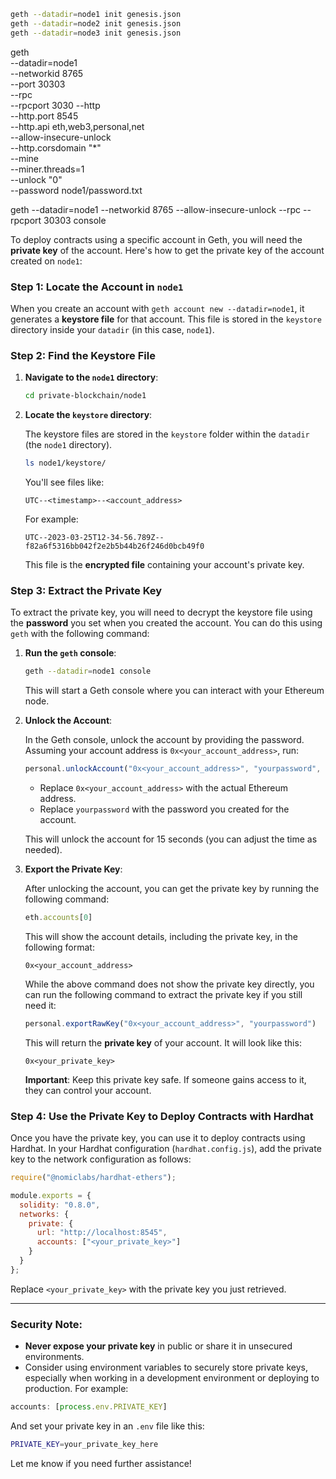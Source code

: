 ```bash
geth --datadir=node1 init genesis.json
geth --datadir=node2 init genesis.json
geth --datadir=node3 init genesis.json
```


geth \
    --datadir=node1 \
    --networkid 8765 \
    --port 30303 \
    --rpc \
    --rpcport 3030 
    --http \
    --http.port 8545 \
    --http.api eth,web3,personal,net \
    --allow-insecure-unlock \
    --http.corsdomain "*" \
    --mine \
    --miner.threads=1 \
    --unlock "0" \
    --password node1/password.txt

geth --datadir=node1 --networkid 8765 --allow-insecure-unlock --rpc --rpcport 30303 console

To deploy contracts using a specific account in Geth, you will need the **private key** of the account. Here's how to get the private key of the account created on `node1`:

### Step 1: Locate the Account in `node1`

When you create an account with `geth account new --datadir=node1`, it generates a **keystore file** for that account. This file is stored in the `keystore` directory inside your `datadir` (in this case, `node1`).

### Step 2: Find the Keystore File

1. **Navigate to the `node1` directory**:

   ```bash
   cd private-blockchain/node1
   ```

2. **Locate the `keystore` directory**:

   The keystore files are stored in the `keystore` folder within the `datadir` (the `node1` directory).

   ```bash
   ls node1/keystore/
   ```

   You'll see files like:

   ```
   UTC--<timestamp>--<account_address>
   ```

   For example:

   ```
   UTC--2023-03-25T12-34-56.789Z--f82a6f5316bb042f2e2b5b44b26f246d0bcb49f0
   ```

   This file is the **encrypted file** containing your account's private key.

### Step 3: Extract the Private Key

To extract the private key, you will need to decrypt the keystore file using the **password** you set when you created the account. You can do this using `geth` with the following command:

1. **Run the `geth` console**:

   ```bash
   geth --datadir=node1 console
   ```

   This will start a Geth console where you can interact with your Ethereum node.

2. **Unlock the Account**:

   In the Geth console, unlock the account by providing the password. Assuming your account address is `0x<your_account_address>`, run:

   ```javascript
   personal.unlockAccount("0x<your_account_address>", "yourpassword", 15000)
   ```

   - Replace `0x<your_account_address>` with the actual Ethereum address.
   - Replace `yourpassword` with the password you created for the account.

   This will unlock the account for 15 seconds (you can adjust the time as needed).

3. **Export the Private Key**:

   After unlocking the account, you can get the private key by running the following command:

   ```javascript
   eth.accounts[0]
   ```

   This will show the account details, including the private key, in the following format:

   ```
   0x<your_account_address>
   ```

   While the above command does not show the private key directly, you can run the following command to extract the private key if you still need it:

   ```javascript
   personal.exportRawKey("0x<your_account_address>", "yourpassword")
   ```

   This will return the **private key** of your account. It will look like this:

   ```
   0x<your_private_key>
   ```

   **Important**: Keep this private key safe. If someone gains access to it, they can control your account.

### Step 4: Use the Private Key to Deploy Contracts with Hardhat

Once you have the private key, you can use it to deploy contracts using Hardhat. In your Hardhat configuration (`hardhat.config.js`), add the private key to the network configuration as follows:

```javascript
require("@nomiclabs/hardhat-ethers");

module.exports = {
  solidity: "0.8.0",
  networks: {
    private: {
      url: "http://localhost:8545",
      accounts: ["<your_private_key>"]
    }
  }
};
```

Replace `<your_private_key>` with the private key you just retrieved.

---

### Security Note:
- **Never expose your private key** in public or share it in unsecured environments.
- Consider using environment variables to securely store private keys, especially when working in a development environment or deploying to production. For example:

```javascript
accounts: [process.env.PRIVATE_KEY]
```

And set your private key in an `.env` file like this:

```bash
PRIVATE_KEY=your_private_key_here
```

Let me know if you need further assistance!